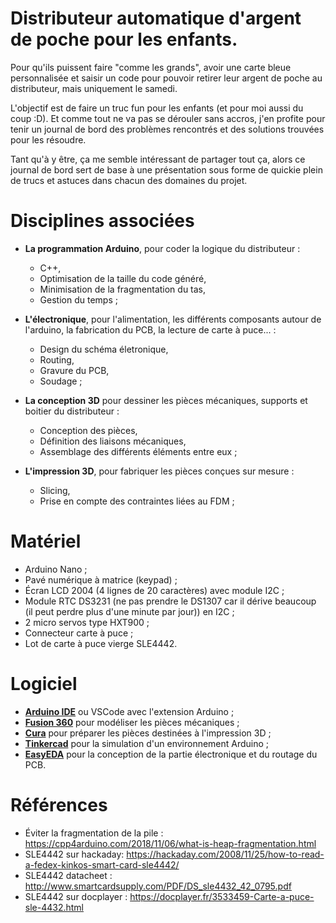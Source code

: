 # Distributeur automatique d'argent de poche pour les enfants.

Pour qu'ils puissent faire "comme les grands", avoir une carte bleue personnalisée et saisir un code pour pouvoir retirer leur argent de poche au distributeur, mais uniquement le samedi.

L'objectif est de faire un truc fun pour les enfants (et pour moi aussi du coup :D). Et comme tout ne va pas se dérouler sans accros, j'en profite pour tenir un journal de bord des problèmes rencontrés et des solutions trouvées pour les résoudre.

Tant qu'à y être, ça me semble intéressant de partager tout ça, alors ce journal de bord sert de base à une présentation sous forme de quickie plein de trucs et astuces dans chacun des domaines du projet.

# Disciplines associées

- **La programmation Arduino**, pour coder la logique du distributeur :
    - C++,
    - Optimisation de la taille du code généré,
    - Minimisation de la fragmentation du tas,
    - Gestion du temps ;

- **L'électronique**, pour l'alimentation, les différents composants autour de l'arduino, la fabrication du PCB, la lecture de carte à puce... :
  - Design du schéma életronique,
  - Routing,
  - Gravure du PCB,
  - Soudage ;

- **La conception 3D** pour dessiner les pièces mécaniques, supports et boitier du distributeur :
    - Conception des pièces,
    - Définition des liaisons mécaniques,
    - Assemblage des différents éléments entre eux ;

- **L'impression 3D**, pour fabriquer les pièces conçues sur mesure :
    - Slicing,
    - Prise en compte des contraintes liées au FDM ;


# Matériel
- Arduino Nano ;
- Pavé numérique à matrice (keypad) ;
- Écran LCD 2004 (4 lignes de 20 caractères) avec module I2C ;
- Module RTC DS3231 (ne pas prendre le DS1307 car il dérive beaucoup (il peut perdre plus d'une minute par jour)) en I2C ;
- 2 micro servos type HXT900 ;
- Connecteur carte à puce ;
- Lot de carte à puce vierge SLE4442.


# Logiciel
- [**Arduino IDE**](https://www.arduino.cc/en/Main/Software) ou VSCode avec l'extension Arduino ;
- [**Fusion 360**](https://www.autodesk.com/products/fusion-360) pour modéliser les pièces mécaniques ;
- [**Cura**](https://ultimaker.com/en/products/ultimaker-cura-software) pour préparer les pièces destinées à l'impression 3D ;
- [**Tinkercad**](https://www.tinkercad.com) pour la simulation d'un environnement Arduino ;
- [**EasyEDA**](https://easyeda.com) pour la conception de la partie électronique et du routage du PCB.

# Références
- Éviter la fragmentation de la pile : https://cpp4arduino.com/2018/11/06/what-is-heap-fragmentation.html 
- SLE4442 sur hackaday: https://hackaday.com/2008/11/25/how-to-read-a-fedex-kinkos-smart-card-sle4442/
- SLE4442 datacheet : http://www.smartcardsupply.com/PDF/DS_sle4432_42_0795.pdf
- SLE4442 sur docplayer : https://docplayer.fr/3533459-Carte-a-puce-sle-4432.html
